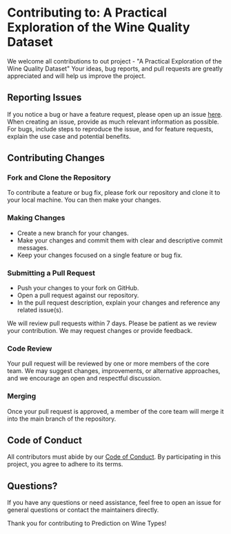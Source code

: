 # Contributing to: A Practical Exploration of the Wine Quality Dataset

We welcome all contributions to out project - "A Practical Exploration of the Wine Quality Dataset" Your ideas, bug reports, and pull requests are greatly appreciated and will help us improve the project.

## Reporting Issues

If you notice a bug or have a feature request, please open up an issue [here](https://github.com/UBC-MDS/2023-DSCI522-Group22/issues). When creating an issue, provide as much relevant information as possible. For bugs, include steps to reproduce the issue, and for feature requests, explain the use case and potential benefits.

## Contributing Changes

### Fork and Clone the Repository

To contribute a feature or bug fix, please fork our repository and clone it to your local machine. You can then make your changes.

### Making Changes

- Create a new branch for your changes.
- Make your changes and commit them with clear and descriptive commit messages.
- Keep your changes focused on a single feature or bug fix.

### Submitting a Pull Request

- Push your changes to your fork on GitHub.
- Open a pull request against our repository.
- In the pull request description, explain your changes and reference any related issue(s).

We will review pull requests within 7 days. Please be patient as we review your contribution. We may request changes or provide feedback.

### Code Review

Your pull request will be reviewed by one or more members of the core team. We may suggest changes, improvements, or alternative approaches, and we encourage an open and respectful discussion.

### Merging

Once your pull request is approved, a member of the core team will merge it into the main branch of the repository. 

## Code of Conduct

All contributors must abide by our [Code of Conduct](https://github.com/UBC-MDS/2023-DSCI522-Group22/blob/main/CODE%20OF%20CONDUCT.md). By participating in this project, you agree to adhere to its terms.

## Questions?

If you have any questions or need assistance, feel free to open an issue for general questions or contact the maintainers directly.

Thank you for contributing to Prediction on Wine Types!

